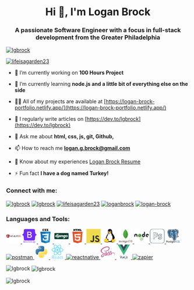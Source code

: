 <h1 align="center">Hi 👋, I'm Logan Brock</h1>
<h3 align="center">A passionate Software Engineer with a focus in full-stack development from the Greater Philadelphia</h3>

<p align="left"> <a href="https://github.com/ryo-ma/github-profile-trophy"><img src="https://github-profile-trophy.vercel.app/?username=lgbrock" alt="lgbrock" /></a> </p>

<p align="left"> <a href="https://twitter.com/lifeisagarden23" target="blank"><img src="https://img.shields.io/twitter/follow/lifeisagarden23?logo=twitter&style=for-the-badge" alt="lifeisagarden23" /></a> </p>

- 🔭 I’m currently working on **100 Hours Project**

- 🌱 I’m currently learning **node.js and a little bit of everything else on the side**

- 👨‍💻 All of my projects are available at [https://logan-brock-portfolio.netlify.app/](https://logan-brock-portfolio.netlify.app/)

- 📝 I regularly write articles on [https://dev.to/lgbrock](https://dev.to/lgbrock)

- 💬 Ask me about **html, css, js, git, Github,**

- 📫 How to reach me **logan.g.brock@gmail.com**

- 📄 Know about my experiences [Logan Brock Resume](https://drive.google.com/file/d/1nfW-quL1G0cVkzFJT3dU-HSNDstl3qlY/view?usp=sharing)

- ⚡ Fun fact **I have a dog named Turkey!**

<h3 align="left">Connect with me:</h3>
<p align="left">
<a href="https://codepen.io/lgbrock" target="blank"><img align="center" src="https://cdn.jsdelivr.net/npm/simple-icons@3.0.1/icons/codepen.svg" alt="lgbrock" height="30" width="40" /></a>
<a href="https://dev.to/lgbrock" target="blank"><img align="center" src="https://cdn.jsdelivr.net/npm/simple-icons@3.0.1/icons/dev-dot-to.svg" alt="lgbrock" height="30" width="40" /></a>
<a href="https://twitter.com/lifeisagarden23" target="blank"><img align="center" src="https://cdn.jsdelivr.net/npm/simple-icons@3.0.1/icons/twitter.svg" alt="lifeisagarden23" height="30" width="40" /></a>
<a href="https://linkedin.com/in/loganbrock" target="blank"><img align="center" src="https://cdn.jsdelivr.net/npm/simple-icons@3.0.1/icons/linkedin.svg" alt="loganbrock" height="30" width="40" /></a>
<a href="https://stackoverflow.com/users/logan-brock" target="blank"><img align="center" src="https://cdn.jsdelivr.net/npm/simple-icons@3.0.1/icons/stackoverflow.svg" alt="logan-brock" height="30" width="40" /></a>
</p>

<h3 align="left">Languages and Tools:</h3>
<p align="left"> <a href="https://angular.io" target="_blank"> <img src="https://raw.githubusercontent.com/devicons/devicon/master/icons/angularjs/angularjs-original-wordmark.svg" alt="angularjs" width="40" height="40"/> </a> <a href="https://getbootstrap.com" target="_blank"> <img src="https://raw.githubusercontent.com/devicons/devicon/master/icons/bootstrap/bootstrap-plain-wordmark.svg" alt="bootstrap" width="40" height="40"/> </a> <a href="https://www.w3schools.com/css/" target="_blank"> <img src="https://raw.githubusercontent.com/devicons/devicon/master/icons/css3/css3-original-wordmark.svg" alt="css3" width="40" height="40"/> </a> <a href="https://www.djangoproject.com/" target="_blank"> <img src="https://raw.githubusercontent.com/devicons/devicon/master/icons/django/django-original.svg" alt="django" width="40" height="40"/> </a> <a href="https://www.w3.org/html/" target="_blank"> <img src="https://raw.githubusercontent.com/devicons/devicon/master/icons/html5/html5-original-wordmark.svg" alt="html5" width="40" height="40"/> </a> <a href="https://developer.mozilla.org/en-US/docs/Web/JavaScript" target="_blank"> <img src="https://raw.githubusercontent.com/devicons/devicon/master/icons/javascript/javascript-original.svg" alt="javascript" width="40" height="40"/> </a> <a href="https://www.linux.org/" target="_blank"> <img src="https://raw.githubusercontent.com/devicons/devicon/master/icons/linux/linux-original.svg" alt="linux" width="40" height="40"/> </a> <a href="https://www.mongodb.com/" target="_blank"> <img src="https://raw.githubusercontent.com/devicons/devicon/master/icons/mongodb/mongodb-original-wordmark.svg" alt="mongodb" width="40" height="40"/> </a> <a href="https://nodejs.org" target="_blank"> <img src="https://raw.githubusercontent.com/devicons/devicon/master/icons/nodejs/nodejs-original-wordmark.svg" alt="nodejs" width="40" height="40"/> </a> <a href="https://www.photoshop.com/en" target="_blank"> <img src="https://raw.githubusercontent.com/devicons/devicon/master/icons/photoshop/photoshop-line.svg" alt="photoshop" width="40" height="40"/> </a> <a href="https://www.postgresql.org" target="_blank"> <img src="https://raw.githubusercontent.com/devicons/devicon/master/icons/postgresql/postgresql-original-wordmark.svg" alt="postgresql" width="40" height="40"/> </a> <a href="https://postman.com" target="_blank"> <img src="https://www.vectorlogo.zone/logos/getpostman/getpostman-icon.svg" alt="postman" width="40" height="40"/> </a> <a href="https://www.python.org" target="_blank"> <img src="https://raw.githubusercontent.com/devicons/devicon/master/icons/python/python-original.svg" alt="python" width="40" height="40"/> </a> <a href="https://reactjs.org/" target="_blank"> <img src="https://raw.githubusercontent.com/devicons/devicon/master/icons/react/react-original-wordmark.svg" alt="react" width="40" height="40"/> </a> <a href="https://reactnative.dev/" target="_blank"> <img src="https://reactnative.dev/img/header_logo.svg" alt="reactnative" width="40" height="40"/> </a> <a href="https://sass-lang.com" target="_blank"> <img src="https://raw.githubusercontent.com/devicons/devicon/master/icons/sass/sass-original.svg" alt="sass" width="40" height="40"/> </a> <a href="https://vuejs.org/" target="_blank"> <img src="https://raw.githubusercontent.com/devicons/devicon/master/icons/vuejs/vuejs-original-wordmark.svg" alt="vuejs" width="40" height="40"/> </a> <a href="https://zapier.com" target="_blank"> <img src="https://www.vectorlogo.zone/logos/zapier/zapier-icon.svg" alt="zapier" width="40" height="40"/> </a> </p>

<p><img align="left" src="https://github-readme-stats.vercel.app/api/top-langs?username=lgbrock&show_icons=true&locale=en&layout=compact" alt="lgbrock" /></p>

<p>&nbsp;<img align="center" src="https://github-readme-stats.vercel.app/api?username=lgbrock&show_icons=true&locale=en" alt="lgbrock" /></p>

<p><img align="center" src="https://github-readme-streak-stats.herokuapp.com/?user=lgbrock&" alt="lgbrock" /></p>
